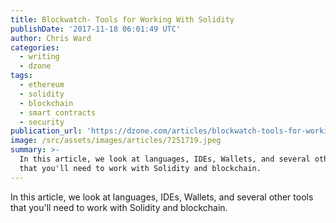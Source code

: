 ```yaml
---
title: Blockwatch- Tools for Working With Solidity
publishDate: '2017-11-18 06:01:49 UTC'
author: Chris Ward
categories:
  - writing
  - dzone
tags:
  - ethereum
  - solidity
  - blockchain
  - smart contracts
  - security
publication_url: 'https://dzone.com/articles/blockwatch-tools-for-working-with-solidity'
image: /src/assets/images/articles/7251719.jpeg
summary: >-
  In this article, we look at languages, IDEs, Wallets, and several other tools
  that you'll need to work with Solidity and blockchain.
---
```

In this article, we look at languages, IDEs, Wallets, and several other tools that you'll need to work with Solidity and blockchain.

